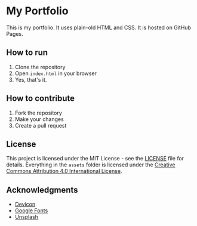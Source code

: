 # My Portfolio
This is my portfolio. It uses plain-old HTML and CSS. It is hosted on GitHub Pages.

## How to run
1. Clone the repository
2. Open `index.html` in your browser
3. Yes, that's it.

## How to contribute
1. Fork the repository
2. Make your changes
3. Create a pull request

## License
This project is licensed under the MIT License - see the [LICENSE](LICENSE) file for details. 
Everything in the `assets` folder is licensed under the [Creative Commons Attribution 4.0 International License](https://creativecommons.org/licenses/by/4.0/).

## Acknowledgments
* [Devicon](https://devicon.dev/)
* [Google Fonts](https://fonts.google.com/)
* [Unsplash](https://unsplash.com/)
